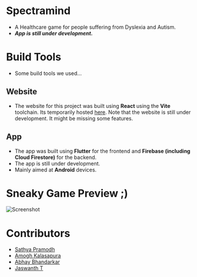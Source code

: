 # Spectramind
- A Healthcare game for people suffering from Dyslexia and Autism.
- ***App is still under development.***

# Build Tools
- Some build tools we used...
## Website
- The website for this project was built using **React** using the **Vite** toolchain. Its temporarily hosted [here](https://spectramind.netlify.app). Note that the website is still under development. It might be missing some features.

## App
- The app was built using **Flutter** for the frontend and **Firebase (including Cloud Firestore)** for the backend.
- The app is still under development.
- Mainly aimed at **Android** devices.

# Sneaky Game Preview ;)
![Screenshot](https://user-images.githubusercontent.com/94102031/227729732-0f0bd0fc-0171-49df-a2ea-da05198fa51c.jpg)

# Contributors
- [Sathya Pramodh](https://github.com/sathya-pramodh)
- [Amogh Kalasapura](https://github.com/Amoghk04)
- [Abhay Bhandarkar](https://github.com/AbhayBhandarkar)
- [Jaswanth T](https://github.com/Jashu2026)
